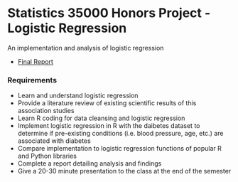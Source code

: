 # Statistics 35000 Honors Project - Logistic Regression
An implementation and analysis of logistic regression

* [Final Report](https://docs.google.com/document/d/1OpseD1n2D5J30dbsrEen-JA2_rlFZ2thCSQSdNpSRkY/edit?usp=sharing)

### Requirements
* Learn and understand logistic regression
* Provide a literature review of existing scientific results of this association studies
* Learn R coding for data cleansing and logistic regression
* Implement logistic regression in R with the daibetes dataset to determine if pre-existing conditions (i.e. blood pressure, age, etc.) are associated with diabetes
* Compare implementation to logistic regression functions of popular R and Python libraries
* Complete a report detailing analysis and findings
* Give a 20-30 minute presentation to the class at the end of the semester
